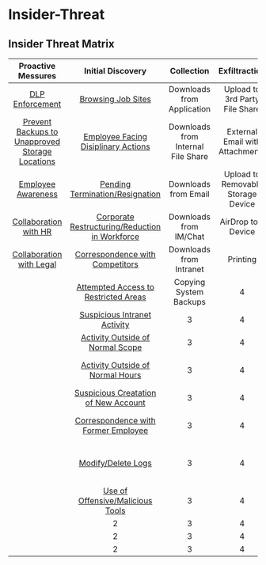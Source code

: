 # Insider-Threat

## **Insider Threat Matrix**

| **Proactive Messures** | **Initial Discovery** | **Collection** | **Exfiltraction** | **Business Impact**|
| :---: | :---: | :---: | :---: | :---: |
| [DLP Enforcement](https://github.com/matt-snyder-stuff/Insider-Threat/blob/master/TTPs/T1000-DLP%20Enforcement.md) | [Browsing Job Sites](https://github.com/matt-snyder-stuff/Insider-Threat/blob/master/TTPs/T1005-Browsing%20Job%20Sites.md) | Downloads from Application |  Upload to 3rd Party File Share | Bulk Delete Files |
| [Prevent Backups to Unapproved Storage Locations](https://github.com/matt-snyder-stuff/Insider-Threat/blob/master/TTPs/T1001-Unapproved%20Storage%20Locations.md)  | [Employee Facing Disiplinary Actions](https://github.com/matt-snyder-stuff/Insider-Threat/blob/master/TTPs/T1006-Employee%20Facing%20Disiplinary%20Actions.md) | Downloads from Internal File Share | External Email with Attachments | Destruction of Physical Device |
| [Employee Awareness](https://github.com/matt-snyder-stuff/Insider-Threat/blob/master/TTPs/T1002-Employee%20Awareness%20copy.md) | [Pending Termination/Resignation](https://github.com/matt-snyder-stuff/Insider-Threat/blob/master/TTPs/T1007-Pending%20Termination-Resignation.md) | Downloads from Email | Upload to Removable Storage Device | Changing Service Account Password |
| [Collaboration with HR](https://github.com/matt-snyder-stuff/Insider-Threat/blob/master/TTPs/T1003-Partnership%20with%20HR.md) | [Corporate Restructuring/Reduction in Workforce](https://github.com/matt-snyder-stuff/Insider-Threat/blob/master/TTPs/T1008-Corporate%20Restructuring-Reduction%20in%20Workforcemd.md) | Downloads from IM/Chat | AirDrop to a Device | Malicious Changes to Application/System |
| [Collaboration with Legal](https://github.com/matt-snyder-stuff/Insider-Threat/blob/master/TTPs/T1004-Collaboration%20with%20Legal.md) | [Correspondence with Competitors](https://github.com/matt-snyder-stuff/Insider-Threat/blob/master/TTPs/T1009-Correspondence%20with%20Competitors.md) | Downloads from Intranet | Printing | Malicious Social Media Post |
|   | [Attempted Access to Restricted Areas](https://github.com/matt-snyder-stuff/Insider-Threat/blob/master/TTPs/T1010-Attempted%20Access%20to%20Restricted%20Areas.md) | Copying System Backups | 4 | Misappropriations of Funds |
|   | [Suspicious Intranet Activity](https://github.com/matt-snyder-stuff/Insider-Threat/blob/master/TTPs/T1011-Suspicious%20Intranet%20Activity.md) | 3 | 4 | Excessive Overtime |
|   | [Activity Outside of Normal Scope](https://github.com/matt-snyder-stuff/Insider-Threat/blob/master/TTPs/T1012-Activity%20Outside%20of%20Normal%20Scope.md) | 3 | 4 | Misappropriations of Assets |
|   | [Activity Outside of Normal Hours](https://github.com/matt-snyder-stuff/Insider-Threat/blob/master/TTPs/T1013-Activity%20Outside%20of%20Normal%20Hours.md) | 3 | 4 | Forwarding Internal Communications to 3rd Party |
|   | [Suspicious Creatation of New Account](https://github.com/matt-snyder-stuff/Insider-Threat/blob/master/TTPs/T1014-Suspicious%20Creatation%20of%20New%20Account.md) | 3 | 4 | Insider Trading Violations |
|   | [Correspondence with Former Employee](https://github.com/matt-snyder-stuff/Insider-Threat/blob/master/TTPs/T1015-Correspondence%20with%20Former%20Employee.md) | 3 | 4 | Use of Offensive/Malicious Tools |
|   | [Modify/Delete Logs](https://github.com/matt-snyder-stuff/Insider-Threat/blob/master/TTPs/T1016-Modify-Delete%20Logs.md) | 3 | 4 | Exposure of Sensitive/Confidential Information in Public Repositories |
|   | [Use of Offensive/Malicious Tools](https://github.com/matt-snyder-stuff/Insider-Threat/blob/master/TTPs/T1017-Use%20of%20Offensive-Malicious%20Tools.md) | 3 | 4 | 5 |
|   | 2 | 3 | 4 | 5 |
|   | 2 | 3 | 4 | 5 |
|   | 2 | 3 | 4 | 5 |
